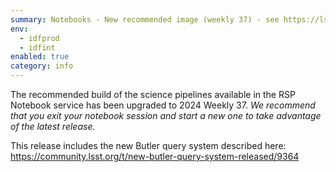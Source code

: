 ```yaml
---
summary: Notebooks - New recommended image (weekly 37) - see https://ls.st/w37
env:
  - idfprod
  - idfint
enabled: true
category: info
---
```


The recommended build of the science pipelines available in the RSP Notebook service has been upgraded to 2024 Weekly 37.
*We recommend that you exit your notebook session and start a new one to take advantage of the latest release.*

This release includes the new Butler query system described here: https://community.lsst.org/t/new-butler-query-system-released/9364
